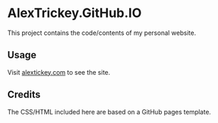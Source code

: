 # AlexTrickey.GitHub.IO
This project contains the code/contents of my personal website.

## Usage
Visit [alextickey.com](alextickey.com) to see the site. 

## Credits
The CSS/HTML included here are based on a GitHub pages template. 
